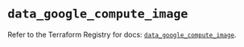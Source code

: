 # `data_google_compute_image`

Refer to the Terraform Registry for docs: [`data_google_compute_image`](https://registry.terraform.io/providers/hashicorp/google/5.21.0/docs/data-sources/compute_image).

